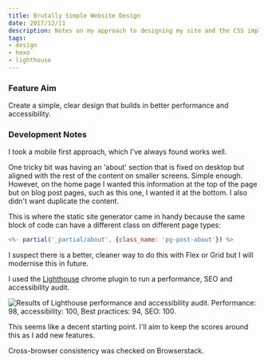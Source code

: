 ```yaml
---
title: Brutally Simple Website Design
date: 2017/12/11
description: Notes on my approach to designing my site and the CSS implementation.
tags:
- design
- hexo
- lighthouse
---
```

### Feature Aim
Create a simple, clear design that builds in better performance and accessibility.

### Development Notes
I took a mobile first approach, which I've always found works well.

One tricky bit was having an 'about' section that is fixed on desktop but aligned with the rest of the content on smaller screens. Simple enough. However, on the home page I wanted this information at the top of the page but on blog post pages, such as this one, I wanted it at the bottom. I also didn't want duplicate the content.

This is where the static site generator came in handy because the same block of code can have a different class on different page types:

```javascript
<%- partial('_partial/about', {class_name: 'pg-post-about'}) %>
```

I suspect there is a better, cleaner way to do this with Flex or Grid but I will modernise this in future.

I used the [Lighthouse](https://github.com/GoogleChrome/lighthouse) chrome plugin to run a performance, SEO and accessibility audit.

<img class="pg-image-post-full pg-image-post-border" src="/2017/12/brutalist-website-design/lighthouse-result-01.jpg" alt="Results of Lighthouse performance and accessibility audit. Performance: 98, accessibility: 100, Best practices: 94, SEO: 100.">

This seems like a decent starting point. I'll aim to keep the scores around this as I add new features.

Cross-browser consistency was checked on Browserstack.